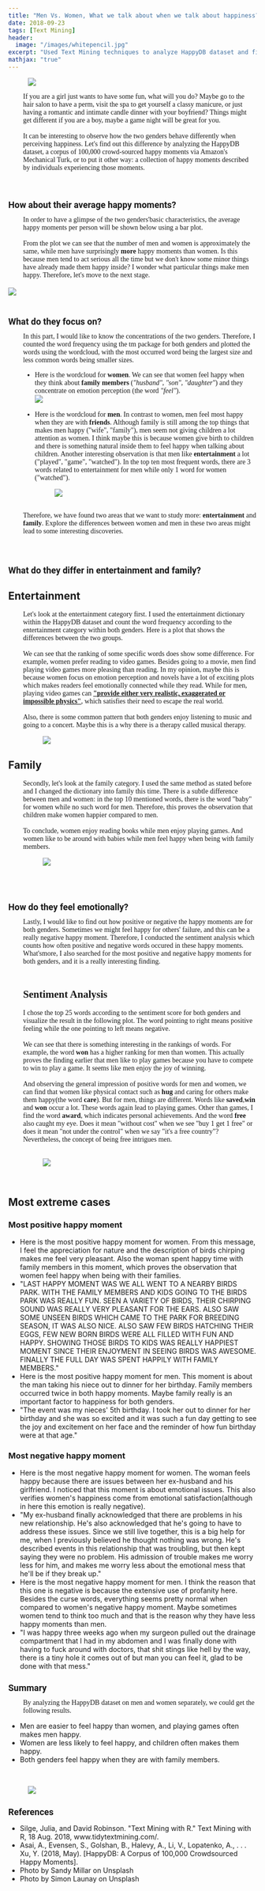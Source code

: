 ```yaml
---
title: "Men Vs. Women, What we talk about when we talk about happiness?"
date: 2018-09-23
tags: [Text Mining]
header:
  image: "/images/whitepencil.jpg"
excerpt: "Used Text Mining techniques to analyze HappyDB dataset and find differences between the reasons that make men and women happy"
mathjax: "true"
---
```


<figure>
  <img src="/images/woman_man.jpg">
</figure>
<div style="font-size:14px;font-family:'Montserrat';margin-left:30px;">

  If you are a girl just wants to have some fun, what will you do? Maybe go to the hair salon to have a perm, visit the spa to get yourself a classy manicure, or just having a romantic and intimate candle dinner with your boyfriend? Things might get different if you are a boy, maybe a game night will be great for you.
<br>
<br>
It can be interesting to observe how the two genders behave differently when perceiving happiness. Let's find out this difference by analyzing the HappyDB dataset, a corpus of 100,000 crowd-sourced happy moments via Amazon's Mechanical Turk, or to put it other way: a collection of happy moments described by individuals experiencing those moments.
</div>
<br>
<h1 style="font-family:'Roboto';font-size:18px;">How about their average happy moments?</h1>
<div style="font-size:14px;font-family:'Montserrat';margin-left:30px;">
In order to have a glimpse of the two genders'basic characteristics, the average happy moments per person will be shown below using a bar plot.
<br>
<br>
From the plot we can see that the number of men and women is approximately the same, while men have surprisingly <strong>more</strong> happy moments than women. Is this because men tend to act serious all the time but we don't know some minor things have already made them happy inside? I wonder what particular things make men happy. Therefore, let's move to the next stage.</div>
<br>
<img src="{{ site.url }}{{ site.baseurl }}/images/gender/gender_general.png">
<br>
<br>
<h1 style="font-family:'Roboto';font-size:18px;">What do they focus on?</h1>
<div style="font-size:14px;font-family:'Montserrat';margin-left:30px;">
In this part, I would like to know the concentrations of the two genders. Therefore, I counted the word frequency using the tm package for both genders and plotted the words using the wordcloud, with the most occurred word being the largest size and less common words being smaller sizes.
<br>
<ul class="thin-text">
<li>Here is the wordcloud for <strong>women</strong>. We can see that women feel happy when they think about <strong>family members</strong> (<i>"husband", "son", "daughter"</i>) and they concentrate on emotion perception (the word <i>"feel"</i>).</li>
<img src="{{ site.url }}{{ site.baseurl }}/images/gender/gender_women.png">
<br>
<br>
<li>Here is the wordcloud for <strong>men</strong>. In contrast to women, men feel most happy when they are with <strong>friends</strong>. Although family is still among the top things that makes men happy ("wife", "family"), men seem not giving children a lot attention as women. I think maybe this is because women give birth to children and there is something natural inside them to feel happy when talking about children. Another interesting observation is that men like <strong>entertainment</strong> a lot ("played", "game", "watched"). In the top ten most frequent words, there are 3 words related to entertainment for men while only 1 word for women ("watched").</li>
<figure>
  <img src="/images/gender/gender_men.png">
</figure>
</ul>
<br>
Therefore, we have found two areas that we want to study more: <strong>entertainment</strong> and <strong>family</strong>. Explore the differences between women and men in these two areas might lead to some interesting discoveries.</div>
<br>
<br>
<h1 style="font-family:'Roboto';font-size:18px;">What do they differ in entertainment and family?</h1>
<h2 class="thin-text">Entertainment</h2>
<div style="font-size:14px;font-family:'Montserrat';margin-left:30px;">
Let's look at the entertainment category first. I used the entertainment dictionary within the HappyDB dataset and count the word frequency according to the entertainment category within both genders. Here is a plot that shows the differences between the two groups.
<br>
<br>
We can see that the ranking of some specific words does show some difference. For example, women prefer reading to video games. Besides going to a movie, men find playing video games more pleasing than reading. In my opinion, maybe this is because women focus on emotion perception and novels have a lot of exciting plots which  makes readers feel emotionally connected while they read. While for men, playing video games can  <a href="https://en.wikipedia.org/wiki/Game#Video_games"><strong>"provide either very realistic, exaggerated or impossible physics"</strong></a>, which satisfies their need to escape the real world.
<br>
<br>
 Also, there is some common pattern that both genders enjoy listening to music and going to a concert. Maybe this is a why there is a therapy called musical therapy.
<br>
 <figure>
   <img src="/images/gender/gender_entertain.png">
 </figure>
</div>

<h2 class="thin-text">Family</h2>
<div style="font-size:14px;font-family:'Montserrat';margin-left:30px;">
Secondly, let's look at the family category. I used the same method as stated before and I changed the dictionary into family this time. There is a subtle difference between men and women: in the top 10 mentioned words, there is the word "baby" for women while no such word for men. Therefore, this proves the observation that children make women happier compared to men.
<br>
<br>
 To conclude, women enjoy reading books while men enjoy playing games. And women like to be around with babies while men feel happy when being with family members.
<br>

<figure>
  <img src="/images/gender/gender_family.png">
</figure>
</div>
<br>
<br>


<h1 style="font-family:'Roboto';font-size:18px;">How do they feel emotionally?</h1>
<div style="font-size:14px;font-family:'Montserrat';margin-left:30px;">
Lastly, I would like to find out how positive or negative the happy moments are for both genders. Sometimes we might feel happy for others' failure, and this can be a really negative happy moment. Therefore, I conducted the sentiment analysis which counts how often positive and negative words occured in these happy moments. What'smore, I also searched for the most positive and negative happy moments for both genders, and it is a really interesting finding.
<br>
<br>

<h2 class="thin-text">Sentiment Analysis</h2>
I chose the top 25 words according to the sentiment score for both genders and visualize the result in the following plot. The word pointing to right means positive feeling while the one pointing to left means negative.
<br>
<br>
 We can see that there is something interesting in the rankings of words. For example, the word <strong>won</strong> has a higher ranking for men than women. This actually proves the finding earlier that men like to play games because you have to compete to win to play a game. It seems like men enjoy the joy of winning.
<br>
<br>
 And observing the general impression of positive words for men and women, we can find that women like physical contact such as <strong>hug</strong> and caring for others make them happy(the word <strong>care</strong>). But for men, things are different. Words like <strong>saved</strong>,<strong>win</strong> and <strong>won</strong> occur a lot. These words again lead to playing games. Other than games, I find the word <strong>award</strong>, which indicates personal achievements. And the word <strong>free</strong> also caught my eye. Does it mean "without cost" when we see "buy 1 get 1 free" or does it mean "not under the control" when we say "it's a free country"? Nevertheless, the concept of being free intrigues men.
<br>
<br>
 <figure>
   <img src="/images/gender/newplot.png">
 </figure>
<br>
</div>

<h2 class="thin-text">Most extreme cases</h2>
<h3 class="thin-text">Most positive happy moment</h3>
<ul class="thin-text">

<li>Here is the most positive happy moment for women. From this message, I feel the appreciation for nature and the description of birds chirping makes me feel very pleasant. Also the woman spent happy time with family members in this moment, which proves the observation that women feel happy when being with their families.</li>

<li>"LAST HAPPY MOMENT WAS WE ALL WENT TO A NEARBY BIRDS PARK. WITH THE FAMILY MEMBERS AND KIDS GOING TO THE BIRDS PARK WAS REALLY FUN. SEEN A VARIETY OF BIRDS, THEIR CHIRPING SOUND WAS REALLY VERY PLEASANT FOR THE EARS. ALSO SAW SOME UNSEEN BIRDS WHICH CAME TO THE PARK FOR BREEDING SEASON, IT WAS ALSO NICE. ALSO SAW FEW BIRDS HATCHING THEIR EGGS, FEW NEW BORN BIRDS WERE ALL FILLED WITH FUN AND HAPPY. SHOWING THOSE BIRDS TO KIDS WAS REALLY HAPPIEST MOMENT SINCE THEIR ENJOYMENT IN SEEING BIRDS WAS AWESOME. FINALLY THE FULL DAY WAS SPENT HAPPILY WITH FAMILY MEMBERS."</li>


<li>Here is the most positive happy moment for men. This moment is about the man taking his niece out to dinner for her birthday. Family members occurred twice in both happy moments. Maybe family really is an important factor to happiness for both genders.</li>

<li>"The event was my nieces' 5th birthday. I took her out to dinner for her birthday and she was so excited and it was such a fun day getting to see the joy and excitement on her face and the reminder of how fun birthday were at that age."</li>
</ul>

<h3 class="thin-text">Most negative happy moment</h3>

<ul class="thin-text">

<li>Here is the most negative happy moment for women. The woman feels happy because there are issues between her ex-husband and his girlfriend. I noticed that this moment is about emotional issues. This also verifies women's happiness come from emotional satisfaction(although in here this emotion is really negative).</li>
<li>"My ex-husband finally acknowledged that there are problems in his new relationship. He's also acknowledged that he's going to have to address these issues. Since we still live together, this is a big help for me, when I previously believed he thought nothing was wrong. He's described events in this relationship that was troubling, but then kept saying they were no problem. His admission of trouble makes me worry less for him, and makes me worry less about the emotional mess that he'll be if they break up."</li>


<li>Here is the most negative happy moment for men. I think the reason that this one is negative is because the extensive use of profanity here. Besides the curse words, everything seems pretty normal when compared to women's negative happy moment. Maybe sometimes women tend to think too much and that is the reason why they have less happy moments than men.</li>
<li>"I was happy three weeks ago when my surgeon pulled out the drainage compartment that I had in my abdomen and I was finally done with having to fuck around with doctors, that shit stings like hell by the way, there is a tiny hole it comes out of but man you can feel it, glad to be done with that mess."</li>
</ul>

<h1 style="font-family:'Roboto';font-size:18px;">Summary</h1>
<div style="font-size:14px;font-family:'Montserrat';margin-left:30px;">
By analyzing the HappyDB dataset on men and women separately, we could get the following results.</div>
<ul class="thin-text">
<li>Men are easier to feel happy than women, and playing games often makes men happy.</li>
<li>Women are less likely to feel happy, and children often makes them happy.</li>
<li>Both genders feel happy when they are with family members.</li>
</ul>
<br>
<figure>
  <img src="/images/family.jpg">
</figure>
<h1 style="font-family:'Roboto';font-size:18px;">References</h1>
<ul class="thin-text">
<li>Silge, Julia, and David Robinson. "Text Mining with R." Text Mining with R, 18 Aug. 2018, www.tidytextmining.com/.</li>
<li>Asai, A., Evensen, S., Golshan, B., Halevy, A., Li, V., Lopatenko, A., . . . Xu, Y. (2018, May). [HappyDB: A Corpus of 100,000 Crowdsourced Happy Moments].</li>
<li>Photo by Sandy Millar on Unsplash</li>
<li>Photo by Simon Launay on Unsplash</li>
</ul>
